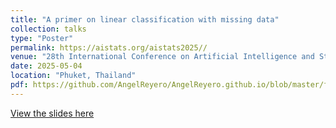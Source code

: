 ```yaml
---
title: "A primer on linear classification with missing data"
collection: talks
type: "Poster"
permalink: https://aistats.org/aistats2025//
venue: "28th International Conference on Artificial Intelligence and Statistics (AISTATS)"
date: 2025-05-04
location: "Phuket, Thailand"
pdf: https://github.com/AngelReyero/AngelReyero.github.io/blob/master/files/A_primer_on_linear_classification_with_missing_data.pdf
---
```


[View the slides here](/files/A_primer_on_linear_classification_with_missing_data.pdf)
